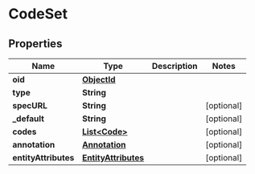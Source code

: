 
# CodeSet

## Properties
Name | Type | Description | Notes
------------ | ------------- | ------------- | -------------
**oid** | [**ObjectId**](ObjectId.md) |  | 
**type** | **String** |  | 
**specURL** | **String** |  |  [optional]
**_default** | **String** |  |  [optional]
**codes** | [**List&lt;Code&gt;**](Code.md) |  |  [optional]
**annotation** | [**Annotation**](Annotation.md) |  |  [optional]
**entityAttributes** | [**EntityAttributes**](EntityAttributes.md) |  |  [optional]



